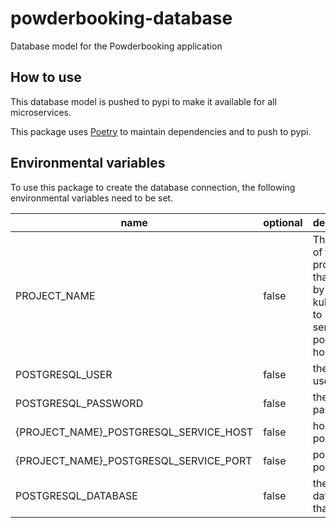 # powderbooking-database
Database model for the Powderbooking application

## How to use
This database model is pushed to pypi to make it available for all microservices.

This package uses [Poetry](https://python-poetry.org/) to maintain dependencies and to push to pypi.

## Environmental variables

To use this package to create the database connection, the following environmental variables need to be set.

| name  | optional  | description |
|---|---|---|
|PROJECT_NAME   | false   | The name of the project, that is used by kubernetes to indicate service port and host.  |
|POSTGRESQL_USER   | false   | the username  |
|POSTGRESQL_PASSWORD   | false   | the password  |
|{PROJECT_NAME}_POSTGRESQL_SERVICE_HOST   | false   | host of postgresql  |
|{PROJECT_NAME}_POSTGRESQL_SERVICE_PORT   | false   | port of postgresql  |
|POSTGRESQL_DATABASE   | false   | the database that is used  |